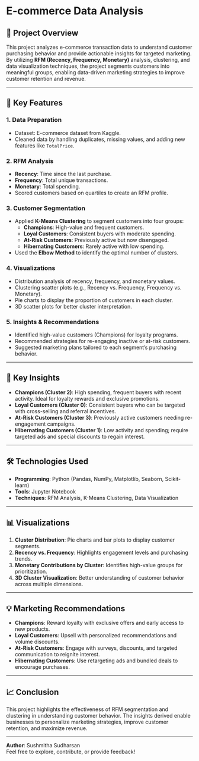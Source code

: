 # E-commerce Data Analysis  

## 📖 Project Overview  
This project analyzes e-commerce transaction data to understand customer purchasing behavior and provide actionable insights for targeted marketing. By utilizing **RFM (Recency, Frequency, Monetary)** analysis, clustering, and data visualization techniques, the project segments customers into meaningful groups, enabling data-driven marketing strategies to improve customer retention and revenue.  

---

## 🚀 Key Features  
### 1. **Data Preparation**  
- Dataset: E-commerce dataset from Kaggle.  
- Cleaned data by handling duplicates, missing values, and adding new features like `TotalPrice`.  

### 2. **RFM Analysis**  
- **Recency**: Time since the last purchase.  
- **Frequency**: Total unique transactions.  
- **Monetary**: Total spending.  
- Scored customers based on quartiles to create an RFM profile.  

### 3. **Customer Segmentation**  
- Applied **K-Means Clustering** to segment customers into four groups:  
  - **Champions**: High-value and frequent customers.  
  - **Loyal Customers**: Consistent buyers with moderate spending.  
  - **At-Risk Customers**: Previously active but now disengaged.  
  - **Hibernating Customers**: Rarely active with low spending.  
- Used the **Elbow Method** to identify the optimal number of clusters.  

### 4. **Visualizations**  
- Distribution analysis of recency, frequency, and monetary values.  
- Clustering scatter plots (e.g., Recency vs. Frequency, Frequency vs. Monetary).  
- Pie charts to display the proportion of customers in each cluster.  
- 3D scatter plots for better cluster interpretation.  

### 5. **Insights & Recommendations**  
- Identified high-value customers (Champions) for loyalty programs.  
- Recommended strategies for re-engaging inactive or at-risk customers.  
- Suggested marketing plans tailored to each segment’s purchasing behavior.  

---

## 🔑 Key Insights  
- **Champions (Cluster 2)**: High spending, frequent buyers with recent activity. Ideal for loyalty rewards and exclusive promotions.  
- **Loyal Customers (Cluster 0)**: Consistent buyers who can be targeted with cross-selling and referral incentives.  
- **At-Risk Customers (Cluster 3)**: Previously active customers needing re-engagement campaigns.  
- **Hibernating Customers (Cluster 1)**: Low activity and spending; require targeted ads and special discounts to regain interest.  

---

## 🛠️ Technologies Used  
- **Programming**: Python (Pandas, NumPy, Matplotlib, Seaborn, Scikit-learn)  
- **Tools**: Jupyter Notebook  
- **Techniques**: RFM Analysis, K-Means Clustering, Data Visualization  

---

## 📊 Visualizations  
1. **Cluster Distribution**: Pie charts and bar plots to display customer segments.  
2. **Recency vs. Frequency**: Highlights engagement levels and purchasing trends.  
3. **Monetary Contributions by Cluster**: Identifies high-value groups for prioritization.  
4. **3D Cluster Visualization**: Better understanding of customer behavior across multiple dimensions.  

---

## 💡 Marketing Recommendations  
- **Champions**: Reward loyalty with exclusive offers and early access to new products.  
- **Loyal Customers**: Upsell with personalized recommendations and volume discounts.  
- **At-Risk Customers**: Engage with surveys, discounts, and targeted communication to reignite interest.  
- **Hibernating Customers**: Use retargeting ads and bundled deals to encourage purchases.  

---

## 📈 Conclusion  
This project highlights the effectiveness of RFM segmentation and clustering in understanding customer behavior. The insights derived enable businesses to personalize marketing strategies, improve customer retention, and maximize revenue.  

---

**Author**: Sushmitha Sudharsan  
Feel free to explore, contribute, or provide feedback!
